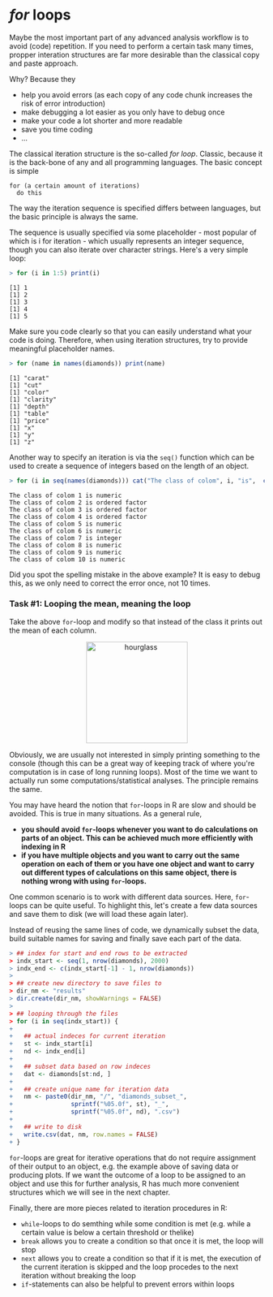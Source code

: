 
# *for* loops

Maybe the most important part of any advanced analysis workflow is to avoid (code) repetition. If you need to perform a certain task many times, propper interation structures are far more desirable than the classical copy and paste approach. 

Why? Because they

* help you avoid errors (as each copy of any code chunk increases the risk of error introduction)
* make debugging a lot easier as you only have to debug once
* make your code a lot shorter and more readable
* save you time coding
* ...

The classical iteration structure is the so-called _for loop_. Classic, because it is the back-bone of any and all programming languages. The basic concept is simple

```
for (a certain amount of iterations)
  do this
```

The way the iteration sequence is specified differs between languages, but the basic principle is always the same.

The sequence is usually specified via some placeholder - most popular of which is i for iteration - which usually represents an integer sequence, though you can also iterate over character strings. Here's a very simple loop:


```r
> for (i in 1:5) print(i)
```

```
[1] 1
[1] 2
[1] 3
[1] 4
[1] 5
```

Make sure you code clearly so that you can easily understand what your code is doing. Therefore, when using iteration structures, try to provide meaningful placeholder names.


```r
> for (name in names(diamonds)) print(name)
```

```
[1] "carat"
[1] "cut"
[1] "color"
[1] "clarity"
[1] "depth"
[1] "table"
[1] "price"
[1] "x"
[1] "y"
[1] "z"
```

Another way to specify an iteration is via the `seq()` function which can be used to create a sequence of integers based on the length of an object.


```r
> for (i in seq(names(diamonds))) cat("The class of colom", i, "is",  class(diamonds[, i]), "\n")
```

```
The class of colom 1 is numeric 
The class of colom 2 is ordered factor 
The class of colom 3 is ordered factor 
The class of colom 4 is ordered factor 
The class of colom 5 is numeric 
The class of colom 6 is numeric 
The class of colom 7 is integer 
The class of colom 8 is numeric 
The class of colom 9 is numeric 
The class of colom 10 is numeric 
```

Did you spot the spelling mistake in the above example? It is easy to debug this, as we only need to correct the error once, not 10 times.

### Task #1: Looping the mean, meaning the loop
Take the above `for`-loop and modify so that instead of the class it prints out the mean of each column.

<center>
  <img src="https://pixabay.com/static/uploads/photo/2012/04/14/14/04/hourglass-34048_640.png" alt="hourglass" style="width: 200px;"/>
</center>


Obviously, we are usually not interested in simply printing something to the console (though this can be a great way of keeping track of where you're computation is in case of long running loops). Most of the time we want to actually run some computations/statistical analyses. The principle remains the same. 

You may have heard the notion that `for`-loops in R are slow and should be avoided. This is true in many situations. As a general rule, 

* __you should avoid `for`-loops whenever you want to do calculations on parts of an object. This can be achieved much more efficiently with indexing in R__
* __if you have multiple objects and you want to carry out the same operation on each of them or you have one object and want to carry out different types of calculations on this same object, there is nothing wrong with using `for`-loops.__

One common scenario is to work with different data sources. Here, `for`-loops can be quite useful. To highlight this, let's create a few data sources and save them to disk (we will load these again later).

Instead of reusing the same lines of code, we dynamically subset the data, build suitable names for saving and finally save each part of the data.


```r
> ## index for start and end rows to be extracted
> indx_start <- seq(1, nrow(diamonds), 2000)
> indx_end <- c(indx_start[-1] - 1, nrow(diamonds))
> 
> ## create new directory to save files to
> dir_nm <- "results"
> dir.create(dir_nm, showWarnings = FALSE)
> 
> ## looping through the files
> for (i in seq(indx_start)) {
+   
+   ## actual indeces for current iteration
+   st <- indx_start[i]
+   nd <- indx_end[i]
+   
+   ## subset data based on row indeces
+   dat <- diamonds[st:nd, ]
+   
+   ## create unique name for iteration data
+   nm <- paste0(dir_nm, "/", "diamonds_subset_", 
+                sprintf("%05.0f", st), "_", 
+                sprintf("%05.0f", nd), ".csv")
+   
+   ## write to disk
+   write.csv(dat, nm, row.names = FALSE)
+ }
```

`for`-loops are great for iterative operations that do not require assignment of their output to an object, e.g. the example above of saving data or producing plots. If we want the outcome of a loop to be assigned to an object and use this for further analysis, R has much more convenient structures which we will see in the next chapter.

Finally, there are more pieces related to iteration procedures in R:

* `while`-loops to do semthing while some condition is met (e.g. while a certain value is below a certain threshold or thelike)
* `break` allows you to create a condition so that once it is met, the loop will stop
* `next` allows you to create a condition so that if it is met, the execution of the current iteration is skipped and the loop procedes to the next iteration without breaking the loop
* `if`-statements can also be helpful to prevent errors within loops
